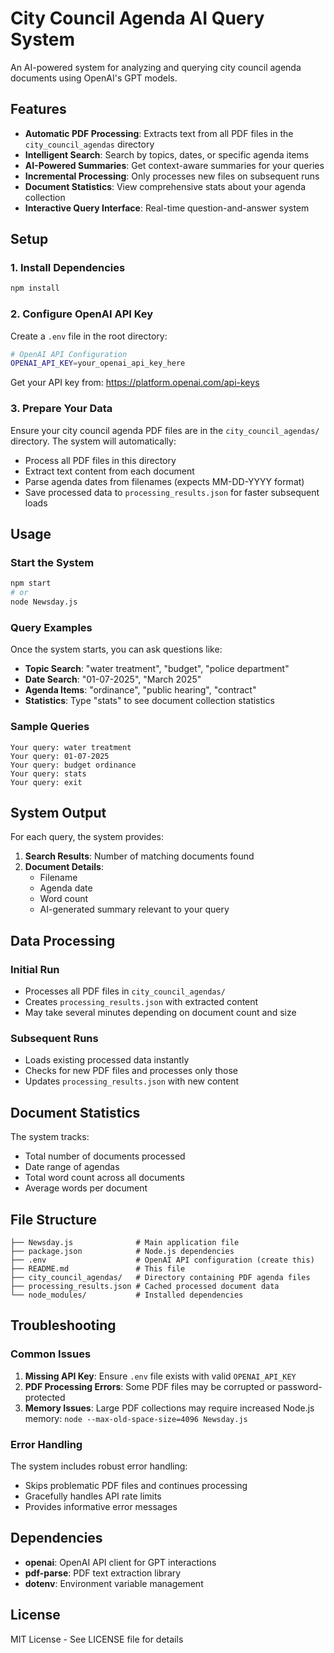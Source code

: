 # City Council Agenda AI Query System

An AI-powered system for analyzing and querying city council agenda documents using OpenAI's GPT models.

## Features

- **Automatic PDF Processing**: Extracts text from all PDF files in the `city_council_agendas` directory
- **Intelligent Search**: Search by topics, dates, or specific agenda items
- **AI-Powered Summaries**: Get context-aware summaries for your queries
- **Incremental Processing**: Only processes new files on subsequent runs
- **Document Statistics**: View comprehensive stats about your agenda collection
- **Interactive Query Interface**: Real-time question-and-answer system

## Setup

### 1. Install Dependencies

```bash
npm install
```

### 2. Configure OpenAI API Key

Create a `.env` file in the root directory:

```bash
# OpenAI API Configuration
OPENAI_API_KEY=your_openai_api_key_here
```

Get your API key from: https://platform.openai.com/api-keys

### 3. Prepare Your Data

Ensure your city council agenda PDF files are in the `city_council_agendas/` directory. The system will automatically:
- Process all PDF files in this directory
- Extract text content from each document
- Parse agenda dates from filenames (expects MM-DD-YYYY format)
- Save processed data to `processing_results.json` for faster subsequent loads

## Usage

### Start the System

```bash
npm start
# or
node Newsday.js
```

### Query Examples

Once the system starts, you can ask questions like:

- **Topic Search**: "water treatment", "budget", "police department"
- **Date Search**: "01-07-2025", "March 2025"
- **Agenda Items**: "ordinance", "public hearing", "contract"
- **Statistics**: Type "stats" to see document collection statistics

### Sample Queries

```
Your query: water treatment
Your query: 01-07-2025
Your query: budget ordinance
Your query: stats
Your query: exit
```

## System Output

For each query, the system provides:

1. **Search Results**: Number of matching documents found
2. **Document Details**: 
   - Filename
   - Agenda date
   - Word count
   - AI-generated summary relevant to your query

## Data Processing

### Initial Run
- Processes all PDF files in `city_council_agendas/`
- Creates `processing_results.json` with extracted content
- May take several minutes depending on document count and size

### Subsequent Runs
- Loads existing processed data instantly
- Checks for new PDF files and processes only those
- Updates `processing_results.json` with new content

## Document Statistics

The system tracks:
- Total number of documents processed
- Date range of agendas
- Total word count across all documents
- Average words per document

## File Structure

```
├── Newsday.js              # Main application file
├── package.json            # Node.js dependencies
├── .env                    # OpenAI API configuration (create this)
├── README.md               # This file
├── city_council_agendas/   # Directory containing PDF agenda files
├── processing_results.json # Cached processed document data
└── node_modules/           # Installed dependencies
```

## Troubleshooting

### Common Issues

1. **Missing API Key**: Ensure `.env` file exists with valid `OPENAI_API_KEY`
2. **PDF Processing Errors**: Some PDF files may be corrupted or password-protected
3. **Memory Issues**: Large PDF collections may require increased Node.js memory: `node --max-old-space-size=4096 Newsday.js`

### Error Handling

The system includes robust error handling:
- Skips problematic PDF files and continues processing
- Gracefully handles API rate limits
- Provides informative error messages

## Dependencies

- **openai**: OpenAI API client for GPT interactions
- **pdf-parse**: PDF text extraction library
- **dotenv**: Environment variable management

## License

MIT License - See LICENSE file for details 